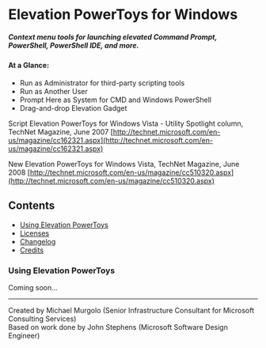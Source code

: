 # Elevation PowerToys for Windows

##### Context menu tools for launching elevated Command Prompt, PowerShell, PowerShell IDE, and more.

#### At a Glance:
- Run as Administrator for third-party scripting tools
- Run as Another User
- Prompt Here as System for CMD and Windows PowerShell
- Drag-and-drop Elevation Gadget

Script Elevation PowerToys for Windows Vista - Utility Spotlight column, TechNet Magazine, June 2007
[http://technet.microsoft.com/en-us/magazine/cc162321.aspx](http://technet.microsoft.com/en-us/magazine/cc162321.aspx)

New Elevation PowerToys for Windows Vista, TechNet Magazine, June 2008
[http://technet.microsoft.com/en-us/magazine/cc510320.aspx](http://technet.microsoft.com/en-us/magazine/cc510320.aspx)

## Contents

- [Using Elevation PowerToys](#using-elevation-powertoys)
- [Licenses](#licenses)
- [Changelog](#changelog)
- [Credits](#credits)

### Using Elevation PowerToys

Coming soon...

- - -

Created by Michael Murgolo (Senior Infrastructure Consultant for Microsoft Consulting Services)  
Based on work done by John Stephens (Microsoft Software Design Engineer)
